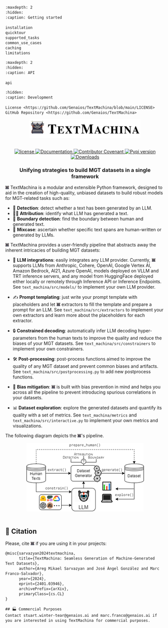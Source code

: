 ```{toctree}
:maxdepth: 2
:hidden:
:caption: Getting started

installation
quicktour
supported_tasks
common_use_cases
caching
limitations
```

```{toctree}
:maxdepth: 2
:hidden:
:caption: API

api
```

```{toctree}
:hidden:
:caption: Development

License <https://github.com/Genaios/TextMachina/blob/main/LICENSE>
GitHub Repository <https://github.com/Genaios/TextMachina>
```

<p align="center">
  <picture>
    <img alt="TextMachina" src="https://github.com/Genaios/TextMachina/blob/main/assets/title.png?raw=true" width="352" height="59" style="max-width: 100%;">
  </picture>
  <br/>
  <br/>
</p>

<p align="center">
    <a href="LICENSE">
        <img alt="license" src="https://img.shields.io/badge/license-CC_BY_NC_ND_4.0-green">
    </a>
    <a href="">
        <img alt="Documentation" src="https://img.shields.io/badge/Documentation-pending-pink">
    </a>
    <a href="CODE_OF_CONDUCT.md">
        <img alt="Contributor Covenant" src="https://img.shields.io/badge/Contributor%20Covenant-v2.0-green">
    </a>
    <a href="https://pypi.org/project/text-machina/">
        <img alt="Pypi version" src="https://img.shields.io/pypi/v/text-machina">
    </a>
    <a href="https://pypi.org/project/text-machina/">
        <img alt="Downloads" src="https://img.shields.io/pypi/dm/text-machina">
    </a>
    

</p>

<h3 align="center">
    <p><b>Unifying strategies to build MGT datasets in a single framework</b></p>
</h3>

![icon](https://github.com/Genaios/TextMachina/blob/main/assets/typewriter.png?raw=true) TextMachina is a modular and extensible Python framework, designed to aid in the creation of high-quality, unbiased datasets to build robust models for MGT-related tasks such as:

- 🔎 **Detection**: detect whether a text has been generated by an LLM.
- 🕵️‍♂️ **Attribution**: identify what LLM has generated a text.
- 🚧 **Boundary detection**: find the boundary between human and generated text.
- 🎨 **Mixcase**: ascertain whether specific text spans are human-written or generated by LLMs.

![icon](https://github.com/Genaios/TextMachina/blob/main/assets/typewriter.png?raw=true) TextMachina provides a user-friendly pipeline that abstracts away the inherent intricacies of building MGT datasets:

- 🦜 **LLM integrations**: easily integrates any LLM provider. Currently, ![icon](https://github.com/Genaios/TextMachina/blob/main/assets/typewriter.png?raw=true) supports LLMs from Anthropic, Cohere, OpenAI, Google Vertex AI, Amazon Bedrock, AI21, Azure OpenAI, models deployed on VLLM and TRT inference servers, and any model from HuggingFace deployed either locally or remotely through Inference API or Inference Endpoints. See `text_machina/src/models/` to implement your own LLM provider.

- ✍️ **Prompt templating**: just write your prompt template with placeholders and let ![icon](https://github.com/Genaios/TextMachina/blob/main/assets/typewriter.png?raw=true) extractors to fill the template and prepare a prompt for an LLM. See `text_machina/src/extractors` to implement your own extractors and learn more about the placeholders for each extractor.
- 🔒 **Constrained decoding**: automatically infer LLM decoding hyper-parameters from the human texts to improve the quality and reduce the biases of your MGT datasets. See `text_machina/src/constrainers` to implement your own constrainers.
- 🛠️ **Post-processing**: post-process functions aimed to improve the quality of any MGT dataset and prevent common biases and artifacts. See `text_machina/src/postprocessing.py` to add new postprocess functions.
- 🌈 **Bias mitigation**: ![icon](https://github.com/Genaios/TextMachina/blob/main/assets/typewriter.png?raw=true) is built with bias prevention in mind and helps you across all the pipeline to prevent introducing spurious correlations in your datasets.
- 📊 **Dataset exploration**: explore the generated datasets and quantify its quality with a set of metrics. See `text_machina/metrics` and `text_machina/src/interactive.py` to implement your own metrics and visualizations.

The following diagram depicts the ![icon](https://github.com/Genaios/TextMachina/blob/main/assets/typewriter.png?raw=true)'s pipeline.
<p align="center">
  <picture>
    <img alt="TextMachina Pipeline" src="https://github.com/Genaios/TextMachina/blob/main/assets/diagram.png?raw=true">
  </picture>
  <br/>
  <br/>
</p>

## 📖 Citation
Please, cite ![icon](https://github.com/Genaios/TextMachina/blob/main/assets/typewriter.png?raw=true) if you are using it in your projects:

```
@misc{sarvazyan2024textmachina,
      title={TextMachina: Seamless Generation of Machine-Generated Text Datasets}, 
      author={Areg Mikael Sarvazyan and José Ángel González and Marc Franco-Salvador},
      year={2024},
      eprint={2401.03946},
      archivePrefix={arXiv},
      primaryClass={cs.CL}
}

## 🏭 Commercial Purposes
Contact stuart.winter-tear@genaios.ai and marc.franco@genaios.ai if you are interested in using TextMachina for commercial purposes.